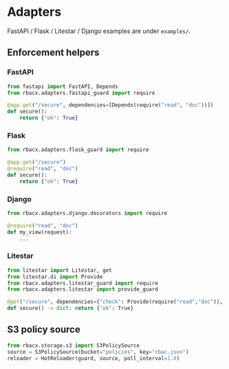
# Adapters

FastAPI / Flask / Litestar / Django examples are under `examples/`.


## Enforcement helpers

### FastAPI
```python
from fastapi import FastAPI, Depends
from rbacx.adapters.fastapi_guard import require

@app.get("/secure", dependencies=[Depends(require("read", "doc"))])
def secure():
    return {"ok": True}
```

### Flask
```python
from rbacx.adapters.flask_guard import require

@app.get("/secure")
@require("read", "doc")
def secure():
    return {"ok": True}
```

### Django
```python
from rbacx.adapters.django.decorators import require

@require("read", "doc")
def my_view(request):
    ...
```

### Litestar
```python
from litestar import Litestar, get
from litestar.di import Provide
from rbacx.adapters.litestar_guard import require
from rbacx.adapters.litestar import provide_guard

@get("/secure", dependencies={"check": Provide(require("read","doc")), "rbacx_guard": Provide(provide_guard(guard))})
def secure() -> dict: return {"ok": True}
```

## S3 policy source
```python
from rbacx.storage.s3 import S3PolicySource
source = S3PolicySource(bucket="policies", key="rbac.json")
reloader = HotReloader(guard, source, poll_interval=1.0)
```
